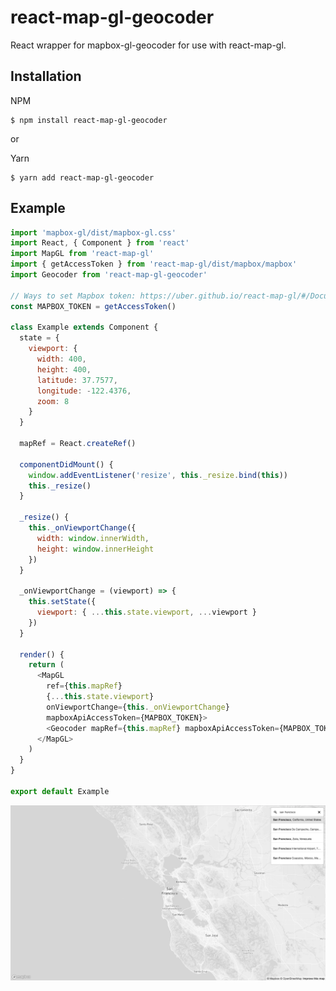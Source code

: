 # react-map-gl-geocoder

React wrapper for mapbox-gl-geocoder for use with react-map-gl.

## Installation
NPM
```
$ npm install react-map-gl-geocoder
```

or

Yarn
```
$ yarn add react-map-gl-geocoder
```


## Example
```js
import 'mapbox-gl/dist/mapbox-gl.css'
import React, { Component } from 'react'
import MapGL from 'react-map-gl'
import { getAccessToken } from 'react-map-gl/dist/mapbox/mapbox'
import Geocoder from 'react-map-gl-geocoder'

// Ways to set Mapbox token: https://uber.github.io/react-map-gl/#/Documentation/getting-started/about-mapbox-tokens
const MAPBOX_TOKEN = getAccessToken()

class Example extends Component {
  state = {
    viewport: {
      width: 400,
      height: 400,
      latitude: 37.7577,
      longitude: -122.4376,
      zoom: 8
    }
  }

  mapRef = React.createRef()

  componentDidMount() {
    window.addEventListener('resize', this._resize.bind(this))
    this._resize()
  }

  _resize() {
    this._onViewportChange({
      width: window.innerWidth,
      height: window.innerHeight
    })
  }

  _onViewportChange = (viewport) => {
    this.setState({
      viewport: { ...this.state.viewport, ...viewport }
    })
  }

  render() {
    return (
      <MapGL
        ref={this.mapRef}
        {...this.state.viewport}
        onViewportChange={this._onViewportChange}
        mapboxApiAccessToken={MAPBOX_TOKEN}>
        <Geocoder mapRef={this.mapRef} mapboxApiAccessToken={MAPBOX_TOKEN} />
      </MapGL>
    )
  }
}

export default Example

```

![react-map-gl-geocoder example screenshot](react-map-gl-geocoder-screenshot.png)
